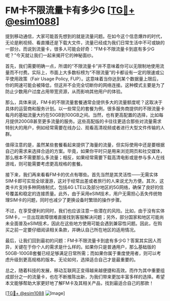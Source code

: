 # FM卡不限流量卡有多少G [[TG💪+ @esim1088](https://t.me/s/esim1088)]

提到移动通信，大家可能首先想到的就是流量问题。在如今这个信息爆炸的时代，无论是刷视频、看直播还是下载大文件，流量已经成为我们日常生活中不可或缺的一部分。而说到流量卡，很多人可能会好奇：“FM卡不限流量卡到底有多少G呢？”今天就让我们一起来揭开它的神秘面纱。

首先，我们需要明确一点，所谓的“不限流量卡”并不意味着你可以无限制地使用流量而不付费。实际上，市面上大多数标榜为“不限流量”的卡都设有一定的限速或公平使用政策（Fair Usage Policy, FUP）。这意味着当你达到某个数据量上限后，你的网速可能会被降低，但这并不会完全切断你的网络连接。这种模式主要是为了防止少数用户过度占用带宽资源，从而影响其他用户的体验。

那么，具体来说，FM卡的不限流量套餐通常会提供多大的流量额度呢？这取决于具体的运营商和服务计划。以一些常见的套餐为例，很多服务商提供的不限流量卡每月的基础流量大约在50GB到100GB之间。当然，也有更高配置的选择，比如每月提供200GB甚至更多流量的服务。这些高配版的卡往往更适合那些对流量需求特别大的用户，例如经常需要在线办公、观看高清视频或者进行大型文件传输的人群。

值得注意的是，虽然某些套餐看起来提供了海量的流量，但实际使用中还是要根据自己的需求来选择合适的方案。毕竟，如果你平时只是用来浏览网页和社交媒体，那么根本不需要那么多流量；相反，如果经常需要下载高清电影或是参与多人在线游戏，则可能需要考虑更高规格的套餐。

接下来，我们再来看看FM卡的优点有哪些。首先当然是其灵活性——无需实体SIM卡即可实现全球漫游，这对于经常出差或者旅行的人来说尤为方便。其次，这类卡片支持多种网络制式，包括4G LTE以及部分地区的5G网络，确保了良好的信号覆盖和稳定的连接质量。此外，由于采用eSIM技术，用户无需担心丢失传统物理SIM卡的问题，同时也减少了更换设备时繁琐的操作步骤。

不过，在享受便利的同时，我们也应该注意一些潜在的风险。比如，由于没有实体SIM卡，一旦出现故障很难直接找到客服解决问题；另外，部分国家和地区可能尚未全面普及eSIM技术，因此在这些地方使用可能会遇到兼容性问题。因此，在购买之前一定要仔细阅读相关条款，并确认自己所在地区的适用情况。

最后，让我们回到最初的问题：FM卡不限流量卡到底有多少G？答案其实因人而异，关键在于你个人的需求是什么样的。如果你只是普通用户，那么基础版的50GB-100GB套餐已经足够满足日常所需；而如果你属于重度使用者，则可以考虑升级到更高规格的版本。无论如何，选择适合自己才是最重要的。

总之，随着科技的发展，移动互联网正变得越来越便捷和高效。而作为其中重要组成部分之一的流量卡，也在不断推陈出新，为我们带来更加丰富多样的选择。希望本文能够帮助大家更好地了解FM卡及其相关产品，找到最适合自己的那款！  

[[TG💪+ @esim1088](https://t.me/s/esim1088) ![Image](https://i.postimg.cc/4NQfJmqS/Snipaste-2025-05-13-00-14-12.png)]